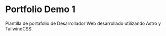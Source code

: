 # Portfolio Demo 1

Plantilla de portafolio de Desarrollador Web desarrollado utilizando Astro y TailwindCSS.

